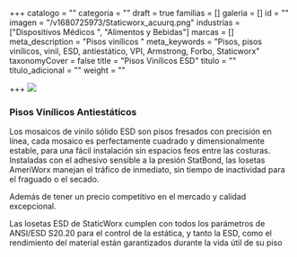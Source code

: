+++
catalogo = ""
categoria = ""
draft = true
familias = []
galeria = []
id = ""
imagen = "/v1680725973/Staticworx_acuurq.png"
industrias = ["Dispositivos Médicos ", "Alimentos y Bebidas"]
marcas = []
meta_description = "Pisos vinílicos "
meta_keywords = "Pisos, pisos vinílicos, vinil, ESD, antiestático, VPI, Armstrong, Forbo, Staticworx"
taxonomyCover = false
title = "Pisos Vinílicos ESD"
titulo = ""
titulo_adicional = ""
weight = ""

+++
![](https://res.cloudinary.com/novatec/v1680725961/AmeriWorx-ESD-Vinyl-Tile-Classics-Collection_utmkvu.jpg)

### Pisos Vinílicos Antiestáticos

Los mosaicos de vinilo sólido ESD son pisos fresados con precisión en línea, cada mosaico es perfectamente cuadrado y dimensionalmente estable, para una fácil instalación sin espacios feos entre las costuras. Instaladas con el adhesivo sensible a la presión StatBond, las losetas AmeriWorx manejan el tráfico de inmediato, sin tiempo de inactividad para el fraguado o el secado.

Además de tener un precio competitivo en el mercado y calidad excepcional.

Las losetas ESD de StaticWorx cumplen con todos los parámetros de ANSI/ESD S20.20 para el control de la estática, y tanto la ESD, como el rendimiento del material están garantizados durante la vida útil de su piso